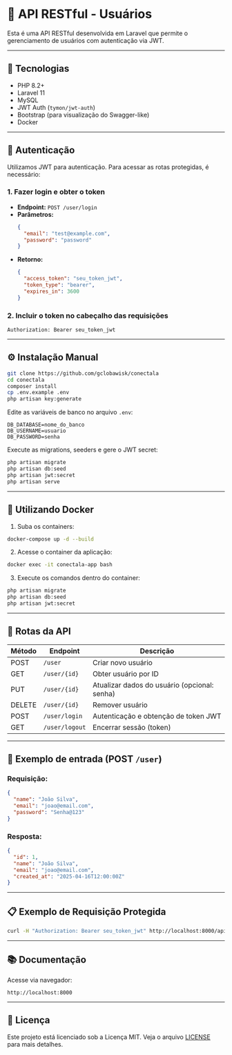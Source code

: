 
# 📘 API RESTful - Usuários

Esta é uma API RESTful desenvolvida em Laravel que permite o gerenciamento de usuários com autenticação via JWT.

---

## 🚀 Tecnologias

- PHP 8.2+
- Laravel 11
- MySQL
- JWT Auth (`tymon/jwt-auth`)
- Bootstrap (para visualização do Swagger-like)
- Docker

---

## 🔐 Autenticação

Utilizamos JWT para autenticação. Para acessar as rotas protegidas, é necessário:

### 1. Fazer login e obter o token

- **Endpoint:** `POST /user/login`
- **Parâmetros:**
  ```json
  {
    "email": "test@example.com",
    "password": "password"
  }
  ```
- **Retorno:**
  ```json
  {
    "access_token": "seu_token_jwt",
    "token_type": "bearer",
    "expires_in": 3600
  }
  ```

### 2. Incluir o token no cabeçalho das requisições

```
Authorization: Bearer seu_token_jwt
```

---

## ⚙️ Instalação Manual

```bash
git clone https://github.com/gclobawisk/conectala
cd conectala
composer install
cp .env.example .env
php artisan key:generate
```

Edite as variáveis de banco no arquivo `.env`:

```env
DB_DATABASE=nome_do_banco
DB_USERNAME=usuario
DB_PASSWORD=senha
```

Execute as migrations, seeders e gere o JWT secret:

```bash
php artisan migrate
php artisan db:seed
php artisan jwt:secret
php artisan serve
```

---

## 🐳 Utilizando Docker

1. Suba os containers:

```bash
docker-compose up -d --build
```

2. Acesse o container da aplicação:

```bash
docker exec -it conectala-app bash
```

3. Execute os comandos dentro do container:

```bash
php artisan migrate
php artisan db:seed
php artisan jwt:secret
```

---

## 📌 Rotas da API

| Método | Endpoint         | Descrição                                                 |
|--------|------------------|-----------------------------------------------------------|
| POST   | `/user`          | Criar novo usuário                                        |
| GET    | `/user/{id}`     | Obter usuário por ID                                      |
| PUT    | `/user/{id}`     | Atualizar dados do usuário (opcional: senha)             |
| DELETE | `/user/{id}`     | Remover usuário                                           |
| POST   | `/user/login`    | Autenticação e obtenção de token JWT                     |
| GET    | `/user/logout`   | Encerrar sessão (token)                                   |

---

## 🧪 Exemplo de entrada (POST `/user`)

### Requisição:

```json
{
  "name": "João Silva",
  "email": "joao@email.com",
  "password": "Senha@123"
}
```

### Resposta:

```json
{
  "id": 1,
  "name": "João Silva",
  "email": "joao@email.com",
  "created_at": "2025-04-16T12:00:00Z"
}
```

---

## 📋 Exemplo de Requisição Protegida

```bash
curl -H "Authorization: Bearer seu_token_jwt" http://localhost:8000/api/user/1
```

---

## 📚 Documentação

Acesse via navegador:

```
http://localhost:8000
```

---

## 📝 Licença

Este projeto está licenciado sob a Licença MIT. Veja o arquivo [LICENSE](LICENSE) para mais detalhes.
